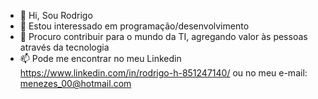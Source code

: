 - 👋 Hi, Sou Rodrigo
- 👀 Estou interessado em programação/desenvolvimento
- 💞️ Procuro contribuir para o mundo da TI, agregando valor às pessoas através da tecnologia
- 📫 Pode me encontrar no meu Linkedin https://www.linkedin.com/in/rodrigo-h-851247140/ ou no meu e-mail: menezes_00@hotmail.com

<!---
Menrodx/Menrodx is a ✨ special ✨ repository because its `README.md` (this file) appears on your GitHub profile.
You can click the Preview link to take a look at your changes.
--->

